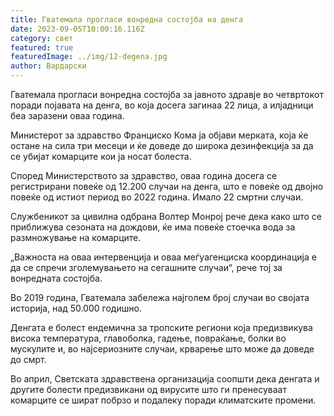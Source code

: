```yaml
---
title: Гватемала прогласи вонредна состојба на денга
date: 2023-09-05T10:00:16.116Z
category: свет
featured: true
featuredImage: ../img/12-degena.jpg
author: Вардарски
---
```

Гватемала прогласи вонредна состојба за јавното здравје во четвртокот поради појавата на денга, во која досега загинаа 22 лица, а илјадници беа заразени оваа година.

Министерот за здравство Франциско Кома ја објави мерката, која ќе остане на сила три месеци и ќе доведе до широка дезинфекција за да се убијат комарците кои ја носат болеста.

Според Министерството за здравство, оваа година досега се регистрирани повеќе од 12.200 случаи на денга, што е повеќе од двојно повеќе од истиот период во 2022 година. Имало 22 смртни случаи.

Службеникот за цивилна одбрана Волтер Монрој рече дека како што се приближува сезоната на дождови, ќе има повеќе стоечка вода за размножување на комарците.

„Важноста на оваа интервенција и оваа меѓуагенциска координација е да се спречи зголемувањето на сегашните случаи“, рече тој за вонредната состојба.

Во 2019 година, Гватемала забележа најголем број случаи во својата историја, над 50.000 годишно.

Денгата е болест ендемична за тропските региони која предизвикува висока температура, главоболка, гадење, повраќање, болки во мускулите и, во најсериозните случаи, крварење што може да доведе до смрт.

Во април, Светската здравствена организација соопшти дека денгата и другите болести предизвикани од вирусите што ги пренесуваат комарците се шират побрзо и подалеку поради климатските промени.